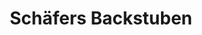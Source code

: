---
title: "Schäfers Backstuben"
url: /dillenburg/schaefers-backstuben-hirschwiese/
shop: Bäckerei
---